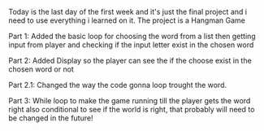 Today is the last day of the first week and it's just the final project and i need to use everything i learned on it. The project is a Hangman Game

Part 1: Added the basic loop for choosing the word from a list then getting input from player and checking if the input letter exist in the chosen word

Part 2: Added Display so the player can see the if the choose exist in the chosen word or not

Part 2.1: Changed the way the code gonna loop trought the word.

Part 3: While loop to make the game running till the player gets the word right also conditional to see if the world is right, that probably will need to be changed in the future!